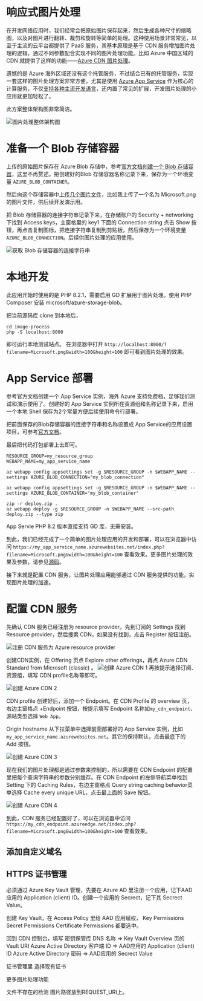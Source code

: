 # 响应式图片处理

在开发网络应用时，我们经常会把原始图片保存起来，然后生成各种尺寸的缩略图，以及对图片进行翻转、裁剪和旋转等简单的处理。这种使用场景非常常见，以至于主流的云平台都提供了 PaaS 服务，其基本原理是基于 CDN 服务增加图片处理的逻辑，通过不同参数配合实现不同的图片处理功能。比如 Azure 中国区域的 CDN 就提供了这样的功能——[Azure CDN 图片处理](https://docs.azure.cn/zh-cn/cdn/cdn-image-processing)。

遗憾的是 Azure 海外区域还没有这个托管服务，不过结合已有的托管服务，实现一套这样的图片处理方案非常方便，尤其是使用 [Azure App Service](https://azure.microsoft.com/products/app-service/) 作为核心的计算服务，不仅[支持各种主流开发语言](https://learn.microsoft.com/en-us/azure/app-service/overview#built-in-languages-and-frameworks)，还内置了常见的扩展，开发图片处理的小应用就更加轻松了。

此方案整体架构图非常简洁。

![图片处理整体架构图](doc/image-process-arch.png)

# 准备一个 Blob 存储容器

上传的原始图片保存在 Azure Blob 存储中，参考[官方文档创建一个 Blob 存储容器](https://learn.microsoft.com/azure/storage/blobs/storage-quickstart-blobs-portal#create-a-container)，这里不再赘述。把创建好的Blob 存储容器名称记录下来，保存为一个环境变量 `AZURE_BLOB_CONTAINER`。

然后向这个存储容器中[上传几个图片文件](https://learn.microsoft.com/azure/storage/blobs/storage-quickstart-blobs-portal#upload-a-block-blob)，比如我上传了一个名为 Microsoft.png 的图片文件，供后续开发演示用。

把 Blob 存储容器的连接字符串记录下来，在存储账户的 Security + networking 下找到 Access keys，主窗格里的 key1 下面的 Connection string 点击 Show 按钮，再点击复制图标，把连接字符串复制到剪贴板，然后保存为一个环境变量 `AZURE_BLOB_CONNECTION`。后续供图片处理的应用使用。

![获取 Blob 存储容器的连接字符串](doc/blob-connection.png)


# 本地开发
此应用开始时使用的是 PHP 8.2.1，需要启用 GD 扩展用于图片处理。使用 PHP Composer 安装 microsoft/azure-storage-blob。

把当前源码库 clone 到本地后，
```shell
cd image-process
php -S localhost:8000
```
即可运行本地测试站点。
在浏览器中打开 `http://localhost:8000/?filename=Microsoft.png&width=100&height=100` 即可看到图片处理的效果。

# App Service 部署

参考官方文档创建一个 App Service 实例，海外 Azure 支持免费档，足够我们测试和演示使用了。创建好的 App Service 实例所在资源组和名称记录下来，启用一个本地 Shell 保存为2个常量方便后续使用命令行部署。 

把前面保存的Blob存储容器的连接字符串和名称设置成 App Service的应用设置项目，可参考[官方文档](https://docs.microsoft.com/azure/app-service/configure-common#configure-app-settings)。

最后把代码打包部署上去即可。

```
RESOURCE_GROUP=my_resource_group
WEBAPP_NAME=my_app_service_name

az webapp config appsettings set -g $RESOURCE_GROUP -n $WEBAPP_NAME --settings AZURE_BLOB_CONNECTION="my_blob_connection"

az webapp config appsettings set -g $RESOURCE_GROUP -n $WEBAPP_NAME --settings AZURE_BLOB_CONTAINER="my_blob_container"

zip -r deploy.zip .
az webapp deploy -g $RESOURCE_GROUP -n $WEBAPP_NAME --src-path deploy.zip --type zip
```
App Servie PHP 8.2 版本直接支持 GD 库，无需安装。

到此，我们已经完成了一个简单的图片处理应用的开发和部署，可以在浏览器中访问 `https://my_app_service_name.azurewebsites.net/index.php?filename=Microsoft.png&width=100&height=100` 查看效果。更多图片处理的效果及参数，请参见[源码](index.php)。

接下来就是配置 CDN 服务，让图片处理应用能够通过 CDN 服务提供的功能，实现图片处理的加速。

# 配置 CDN 服务
先确认 CDN 服务已经注册为 resource provider。先到订阅的 Settings 找到 Resource provider，然后搜索 CDN，如果没有找到，点击 Register 按钮注册。

![注册 CDN 服务为 Azure resource provider](doc/cdn-register.webp)

创建CDN实例，在 Offering 页点 Explore other offerings，再点 Azure CDN Standard from Microsoft (classic) 。
![创建 Azure CDN 1](doc/azure-cdn1.png)
再按提示选择订阅、资源组，填写 CDN profile名称等即可。

![创建 Azure CDN 2](doc/azure-cdn2.png)

CDN profile 创建好后，添加一个 Endpoint。在 CDN Profile 的 overview 页，右边主窗格点 +Endpoint 按钮，按提示填写 Endpoint 名称如`my_cdn_endpoint`、源站类型选择 `Web App`。

Origin hostname 从下拉菜单中选择前面部署好的 App Service 实例，比如 `my_app_service_name.azurewebsites.net`。其它的保持默认，点击最底下的 Add 按钮。

![创建 Azure CDN 3](doc/azure-cdn3.png)

现在我们的图片处理都是通过参数来控制的，所以需要在 CDN Endpoint 的配置里把每个查询字符串的参数分别缓存。在 CDN Endpoint 的左侧导航菜单找到 Setting 下的 Caching Rules，右边主窗格点 Query string caching behavior菜单选择 Cache every unique URL，点击最上面的 Save 按钮。

![创建 Azure CDN 4](doc/azure-cdn4.png)

到此，CDN 服务已经配置好了，可以在浏览器中访问 `https://my_cdn_endpoint.azureedge.net/index.php?filename=Microsoft.png&width=100&height=100` 查看效果。

## 添加自定义域名

## HTTPS 证书管理
必须通过 Azure Key Vault 管理，先要在 Azure AD 里注册一个应用，记下AAD应用的 Application (client) ID。创建一个应用的 Secrect，记下其 Secrect Value。

创建 Key Vault，在 Access Policy 里给 AAD 应用赋权，
Key Permissions
Secret Permissions
Certificate Permissions
都要选中。

回到 CDN 控制台，填写
密钥保管库 DNS 名称 => Key Vault Overview 页的 Vault URI
Azure Active Directory 客户端 ID => AAD应用的 Application (client) ID
Azure Active Directory 密码 => AAD应用的 Secrect Value

证书管理里
选择现有证书

更多图片处理功能

文件不存在的检测
图片路径放到REQUEST_URI上。
